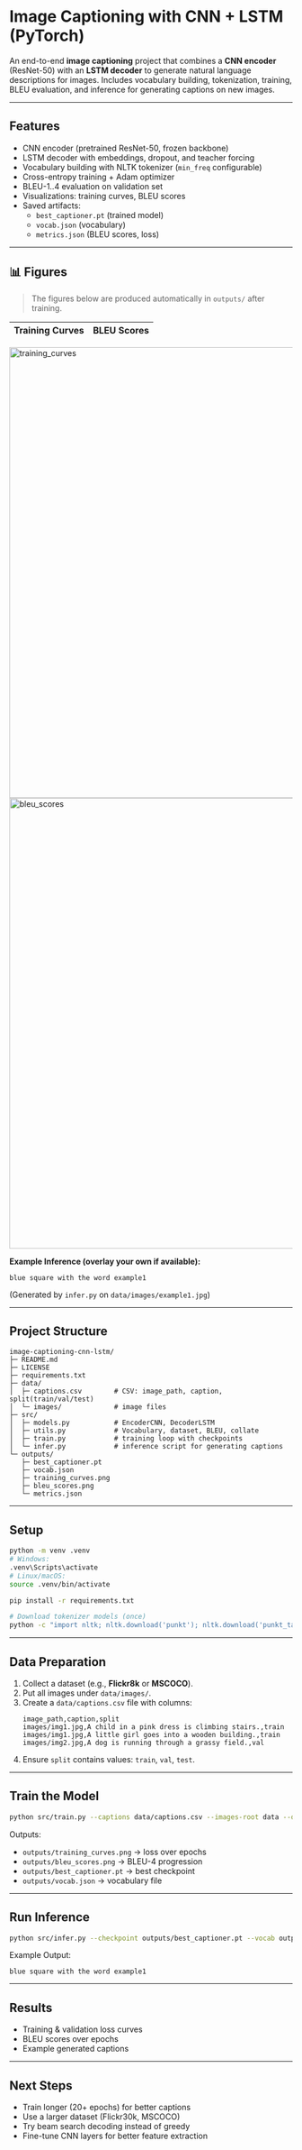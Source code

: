 # Image Captioning with CNN + LSTM (PyTorch)

An end-to-end **image captioning** project that combines a **CNN encoder** (ResNet-50) with an **LSTM decoder** to generate natural language descriptions for images. Includes vocabulary building, tokenization, training, BLEU evaluation, and inference for generating captions on new images.

---

## Features
- CNN encoder (pretrained ResNet-50, frozen backbone)  
- LSTM decoder with embeddings, dropout, and teacher forcing  
- Vocabulary building with NLTK tokenizer (`min_freq` configurable)  
- Cross-entropy training + Adam optimizer  
- BLEU-1..4 evaluation on validation set  
- Visualizations: training curves, BLEU scores  
- Saved artifacts:  
  - `best_captioner.pt` (trained model)  
  - `vocab.json` (vocabulary)  
  - `metrics.json` (BLEU scores, loss)  

---

## 📊 Figures
> The figures below are produced automatically in `outputs/` after training.

| Training Curves | BLEU Scores |
|---|---|
<img width="1120" height="800" alt="training_curves" src="https://github.com/user-attachments/assets/eea430fc-f899-47a1-946b-88d80bf0fd8f" />

<img width="1120" height="800" alt="bleu_scores" src="https://github.com/user-attachments/assets/4b05f11c-9504-4aa6-9b01-bef952e02824" />

**Example Inference (overlay your own if available):**
```
blue square with the word example1
```
(Generated by `infer.py` on `data/images/example1.jpg`)

---

## Project Structure
```
image-captioning-cnn-lstm/
├─ README.md
├─ LICENSE
├─ requirements.txt
├─ data/
│  ├─ captions.csv        # CSV: image_path, caption, split(train/val/test)
│  └─ images/             # image files
├─ src/
│  ├─ models.py           # EncoderCNN, DecoderLSTM
│  ├─ utils.py            # Vocabulary, dataset, BLEU, collate
│  ├─ train.py            # training loop with checkpoints
│  └─ infer.py            # inference script for generating captions
└─ outputs/
   ├─ best_captioner.pt
   ├─ vocab.json
   ├─ training_curves.png
   ├─ bleu_scores.png
   └─ metrics.json
```

---

## Setup
```bash
python -m venv .venv
# Windows:
.venv\Scripts\activate
# Linux/macOS:
source .venv/bin/activate

pip install -r requirements.txt

# Download tokenizer models (once)
python -c "import nltk; nltk.download('punkt'); nltk.download('punkt_tab')"
```

---

## Data Preparation
1. Collect a dataset (e.g., **Flickr8k** or **MSCOCO**).  
2. Put all images under `data/images/`.  
3. Create a `data/captions.csv` file with columns:
   ```csv
   image_path,caption,split
   images/img1.jpg,A child in a pink dress is climbing stairs.,train
   images/img1.jpg,A little girl goes into a wooden building.,train
   images/img2.jpg,A dog is running through a grassy field.,val
   ```
4. Ensure `split` contains values: `train`, `val`, `test`.  

---

## Train the Model
```bash
python src/train.py --captions data/captions.csv --images-root data --outdir outputs --epochs 10 --batch-size 64 --embed-dim 256 --hidden-dim 512 --min-freq 1 --max-len 20 --lr 1e-3
```

Outputs:
- `outputs/training_curves.png` → loss over epochs  
- `outputs/bleu_scores.png` → BLEU-4 progression  
- `outputs/best_captioner.pt` → best checkpoint  
- `outputs/vocab.json` → vocabulary file  

---

## Run Inference
```bash
python src/infer.py --checkpoint outputs/best_captioner.pt --vocab outputs/vocab.json --image data/images/example1.jpg --max-len 20
```

Example Output:
```
blue square with the word example1
```

---

## Results
- Training & validation loss curves  
- BLEU scores over epochs  
- Example generated captions  

---

## Next Steps
- Train longer (20+ epochs) for better captions  
- Use a larger dataset (Flickr30k, MSCOCO)  
- Try beam search decoding instead of greedy  
- Fine-tune CNN layers for better feature extraction  
